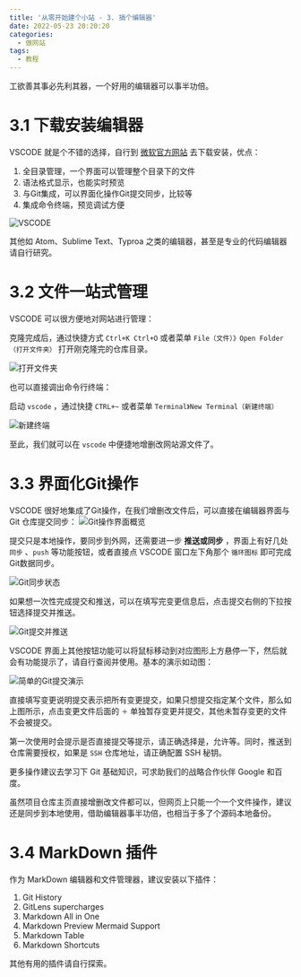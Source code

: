 ```yaml
---
title: '从零开始建个小站 - 3. 搞个编辑器'
date: 2022-05-23 20:20:20
categories:
  - 做网站
tags:
  - 教程
---
```


工欲善其事必先利其器，一个好用的编辑器可以事半功倍。
<!-- more -->
# 3.1 下载安装编辑器
VSCODE 就是个不错的选择，自行到 [微软官方网站](https://code.visualstudio.com/download) 去下载安装，优点：
1. 全目录管理，一个界面可以管理整个目录下的文件
2. 语法格式显示，也能实时预览
3. 与Git集成，可以界面化操作Git提交同步，比较等
4. 集成命令终端，预览调试方便
 
![VSCODE](https://cdn.jsdelivr.net/gh/828767/static/images/vscode-hexo.png)

其他如 Atom、Sublime Text、Typroa 之类的编辑器，甚至是专业的代码编辑器请自行研究。

# 3.2 文件一站式管理
VSCODE 可以很方便地对网站进行管理：

克隆完成后，通过快捷方式 `Ctrl+K Ctrl+O` 或者菜单 `File（文件）》Open Folder（打开文件夹）` 打开刚克隆完的仓库目录。

![打开文件夹](https://cdn.jsdelivr.net/gh/828767/static/images/vscode_markdown_editor.png)

也可以直接调出命令行终端：

启动 `vscode` ，通过快捷 `CTRL+~` 或者菜单 `Terminal》New Terminal（新建终端）`

![新建终端](https://cdn.jsdelivr.net/gh/828767/static/images/vscode_new_terminal.png)
	
至此，我们就可以在 `vscode` 中便捷地增删改网站源文件了。


# 3.3 界面化Git操作
VSCODE 很好地集成了Git操作，在我们增删改文件后，可以直接在编辑器界面与 Git 仓库提交同步：
![Git操作界面概览](https://cdn.jsdelivr.net/gh/828767/static/images/vscode-git.png)

提交只是本地操作，要同步到外网，还需要进一步 **推送或同步** ，界面上有好几处 `同步` 、`push` 等功能按钮，或者直接点 VSCODE 窗口左下角那个 `循环图标` 即可完成Git数据同步。

![Git同步状态](https://cdn.jsdelivr.net/gh/828767/static/images/github-sync.png)

如果想一次性完成提交和推送，可以在填写完变更信息后，点击提交右侧的下拉按钮选择提交并推送。

![Git提交并推送](https://cdn.jsdelivr.net/gh/828767/static/images/vscode-git-push.png)

VSCODE 界面上其他按钮功能可以将鼠标移动到对应图形上方悬停一下，然后就会有功能提示了，请自行查阅并使用。基本的演示如动图：

![简单的Git提交演示](https://cdn.jsdelivr.net/gh/828767/static/images/vscode-git-commit.gif)

直接填写变更说明提交表示把所有变更提交，如果只想提交指定某个文件，那么如上图所示，点击变更文件后面的 `＋` 单独暂存变更并提交，其他未暂存变更的文件不会被提交。

第一次使用时会提示是否直接提交等提示，请正确选择是，允许等。同时，推送到仓库需要授权，如果是 `SSH` 仓库地址，请正确配置 SSH 秘钥。

更多操作建议去学习下 Git 基础知识，可求助我们的战略合作伙伴 Google 和百度。

虽然项目仓库主页直接增删改文件都可以，但网页上只能一个一个文件操作，建议还是同步到本地使用，借助编辑器事半功倍，也相当于多了个源码本地备份。

# 3.4 MarkDown 插件
作为 MarkDown 编辑器和文件管理器，建议安装以下插件：
1. Git History
2. GitLens supercharges
3. Markdown All in One
4. Markdown Preview Mermaid Support
5. Markdown Table
6. Markdown Shortcuts

其他有用的插件请自行探索。